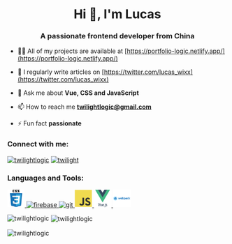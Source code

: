 <h1 align="center">Hi 👋, I'm Lucas</h1>
<h3 align="center">A passionate frontend developer from China</h3>

- 👨‍💻 All of my projects are available at [https://portfolio-logic.netlify.app/](https://portfolio-logic.netlify.app/)

- 📝 I regularly write articles on [https://twitter.com/lucas_wixx](https://twitter.com/lucas_wixx)

- 💬 Ask me about **Vue, CSS and JavaScript**

- 📫 How to reach me **twilightlogic@gmail.com**

- ⚡ Fun fact **passionate**

<h3 align="left">Connect with me:</h3>
<p align="left">
<a href="https://codepen.io/twilightlogic" target="blank"><img align="center" src="https://raw.githubusercontent.com/rahuldkjain/github-profile-readme-generator/master/src/images/icons/Social/codepen.svg" alt="twilightlogic" height="30" width="40" /></a>
<a href="https://twitter.com/twilight" target="blank"><img align="center" src="https://raw.githubusercontent.com/rahuldkjain/github-profile-readme-generator/master/src/images/icons/Social/twitter.svg" alt="twilight" height="30" width="40" /></a>
</p>

<h3 align="left">Languages and Tools:</h3>
<p align="left"> <a href="https://www.w3schools.com/css/" target="_blank" rel="noreferrer"> <img src="https://raw.githubusercontent.com/devicons/devicon/master/icons/css3/css3-original-wordmark.svg" alt="css3" width="40" height="40"/> </a> <a href="https://firebase.google.com/" target="_blank" rel="noreferrer"> <img src="https://www.vectorlogo.zone/logos/firebase/firebase-icon.svg" alt="firebase" width="40" height="40"/> </a> <a href="https://git-scm.com/" target="_blank" rel="noreferrer"> <img src="https://www.vectorlogo.zone/logos/git-scm/git-scm-icon.svg" alt="git" width="40" height="40"/> </a> <a href="https://developer.mozilla.org/en-US/docs/Web/JavaScript" target="_blank" rel="noreferrer"> <img src="https://raw.githubusercontent.com/devicons/devicon/master/icons/javascript/javascript-original.svg" alt="javascript" width="40" height="40"/> </a> <a href="https://vuejs.org/" target="_blank" rel="noreferrer"> <img src="https://raw.githubusercontent.com/devicons/devicon/master/icons/vuejs/vuejs-original-wordmark.svg" alt="vuejs" width="40" height="40"/> </a> <a href="https://webpack.js.org" target="_blank" rel="noreferrer"> <img src="https://raw.githubusercontent.com/devicons/devicon/d00d0969292a6569d45b06d3f350f463a0107b0d/icons/webpack/webpack-original-wordmark.svg" alt="webpack" width="40" height="40"/> </a> </p>

<p><img align="left" src="https://github-readme-stats.vercel.app/api/top-langs?username=twilightlogic&show_icons=true&locale=en&layout=compact" alt="twilightlogic" /></p>

<p>&nbsp;<img align="center" src="https://github-readme-stats.vercel.app/api?username=twilightlogic&show_icons=true&locale=en" alt="twilightlogic" /></p>

<p><img align="center" src="https://github-readme-streak-stats.herokuapp.com/?user=twilightlogic&" alt="twilightlogic" /></p>
